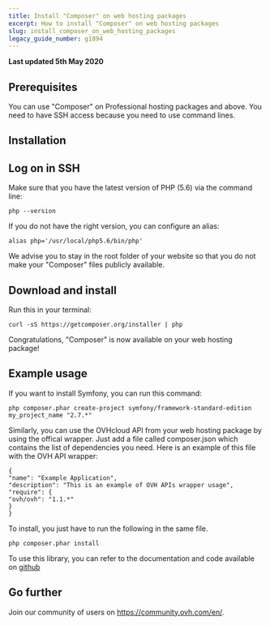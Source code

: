 ```yaml
---
title: Install "Composer" on web hosting packages
excerpt: How to install "Composer" on web hosting packages
slug: install_composer_on_web_hosting_packages
legacy_guide_number: g1894
---
```


**Last updated 5th May 2020**

## Prerequisites
You can use "Composer" on Professional hosting packages and above. You need to have SSH access because you need to use command lines.


## Installation

## Log on in SSH
Make sure that you have the latest version of PHP (5.6) via the command line:


```
php --version
```


If you do not have the right version, you can configure an alias:


```
alias php='/usr/local/php5.6/bin/php'
```


We advise you to stay in the root folder of your website so that you do not make your "Composer" files publicly available.

## Download and install
Run this in your terminal:


```
curl -sS https://getcomposer.org/installer | php
```


Congratulations, "Composer" is now available on your web hosting package!


## Example usage
If you want to install Symfony, you can run this command:


```
php composer.phar create-project symfony/framework-standard-edition my_project_name "2.7.*"
```


Similarly, you can use the OVHcloud API from your web hosting package by using the offical wrapper. Just add a file called composer.json which contains the list of dependencies you need. Here is an example of this file with the OVH API wrapper:


```
{
"name": "Example Application",
"description": "This is an example of OVH APIs wrapper usage",
"require": {
"ovh/ovh": "1.1.*"
}
}
```


To install, you just have to run the following in the same file. 


```
php composer.phar install
```


To use this library, you can refer to the documentation and code available on [github](https://github.com/ovh/php-ovh)

## Go further

Join our community of users on <https://community.ovh.com/en/>.
